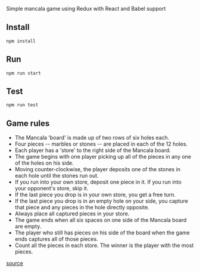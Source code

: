 
Simple mancala game using Redux with React and Babel support

## Install

    npm install

## Run

    npm run start

## Test

    npm run test

## Game rules

- The Mancala 'board' is made up of two rows of six holes each.
- Four pieces -- marbles or stones -- are placed in each of the 12 holes.
- Each player has a 'store' to the right side of the Mancala board.
- The game begins with one player picking up all of the pieces in any one of the holes on his side.
- Moving counter-clockwise, the player deposits one of the stones in each hole until the stones run out.
- If you run into your own store, deposit one piece in it. If you run into your opponent's store, skip it.
- If the last piece you drop is in your own store, you get a free turn.
- If the last piece you drop is in an empty hole on your side, you capture that piece and any pieces in the hole directly opposite.
- Always place all captured pieces in your store.
- The game ends when all six spaces on one side of the Mancala board are empty.
- The player who still has pieces on his side of the board when the game ends captures all of those pieces.
- Count all the pieces in each store. The winner is the player with the most pieces.

[source](http://boardgames.about.com/cs/mancala/ht/play_mancala.htm)
